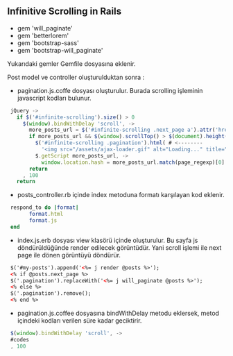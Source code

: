 ## Infinitive Scrolling in Rails

* gem 'will_paginate'
* gem 'betterlorem'
* gem 'bootstrap-sass'
* gem 'bootstrap-will_paginate'

Yukarıdaki gemler Gemfile dosyasına eklenir.

Post model ve controller oluşturulduktan sonra :

* pagination.js.coffe dosyası oluşturulur. Burada scrolling işleminin javascript kodları bulunur.

```javascript
 jQuery ->
   if $('#infinite-scrolling').size() > 0
     $(window).bindWithDelay 'scroll', ->
       more_posts_url = $('#infinite-scrolling .next_page a').attr('href') # <--------
       if more_posts_url && $(window).scrollTop() > $(document).height() - $(window).height() - 60
         $('#infinite-scrolling .pagination').html( # <--------
           '<img src="/assets/ajax-loader.gif" alt="Loading..." title="Loading..." />') # <--------
         $.getScript more_posts_url, ->
           window.location.hash = more_posts_url.match(page_regexp)[0]
       return
     , 100
   return
```

* posts_controller.rb içinde index metoduna formatı karşılayan kod eklenir.

```ruby
 respond_to do |format|
       format.html
       format.js
 end
```

* index.js.erb dosyası view klasörü içinde oluşturulur. Bu sayfa js döndürüldüğünde render edilecek görüntüdür. Yani scroll işlemi ile next page ile dönen görüntüyü döndürür.
```html
 $('#my-posts').append('<%= j render @posts %>');
 <% if @posts.next_page %>
 $('.pagination').replaceWith('<%= j will_paginate @posts %>');
 <% else %>
 $('.pagination').remove();
 <% end %>
```
* pagination.js.coffee dosyasına bindWithDelay metodu eklersek, metod içindeki kodları verilen süre kadar geciktirir.
```javascript
 $(window).bindWithDelay 'scroll', ->
 #codes
 , 100
```
